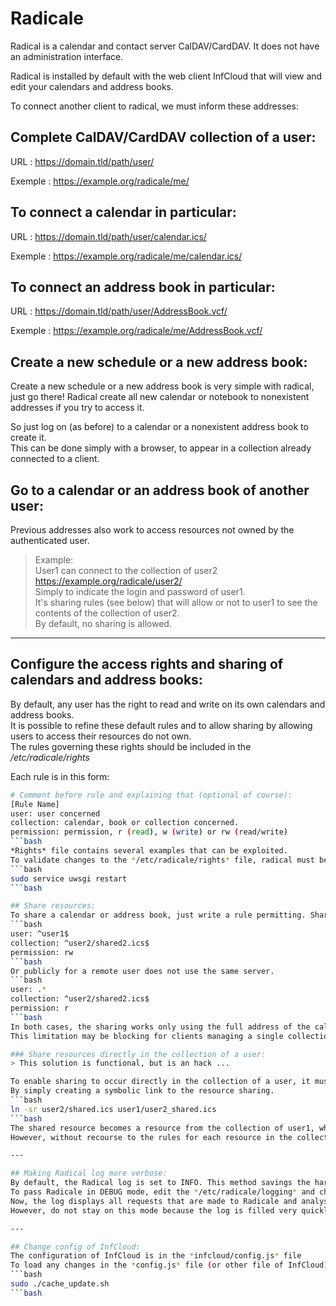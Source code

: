 # Radicale

Radical is a calendar and contact server CalDAV/CardDAV. It does not have an administration interface.

Radical is installed by default with the web client InfCloud that will view and edit your calendars and address books.

To connect another client to radical, we must inform these addresses:

## Complete CalDAV/CardDAV collection of a user:
URL : https://domain.tld/path/user/

Exemple : https://example.org/radicale/me/

## To connect a calendar in particular:
URL : https://domain.tld/path/user/calendar.ics/

Exemple : https://example.org/radicale/me/calendar.ics/

## To connect an address book in particular:
URL : https://domain.tld/path/user/AddressBook.vcf/

Exemple : https://example.org/radicale/me/AddressBook.vcf/

## Create a new schedule or a new address book:
Create a new schedule or a new address book is very simple with radical, just go there! Radical create all new calendar or notebook to nonexistent addresses if you try to access it.

So just log on (as before) to a calendar or a nonexistent address book to create it.  
This can be done simply with a browser, to appear in a collection already connected to a client.

## Go to a calendar or an address book of another user:
Previous addresses also work to access resources not owned by the authenticated user.

> Example:  
> User1 can connect to the collection of user2  
> https://example.org/radicale/user2/  
> Simply to indicate the login and password of user1.  
> It's sharing rules (see below) that will allow or not to user1 to see the contents of the collection of user2.  
> By default, no sharing is allowed.

---

## Configure the access rights and sharing of calendars and address books:
By default, any user has the right to read and write on its own calendars and address books.  
It is possible to refine these default rules and to allow sharing by allowing users to access their resources do not own.  
The rules governing these rights should be included in the */etc/radicale/rights*

Each rule is in this form:
```bash
# Comment before rule and explaining that (optional of course):
[Rule Name]
user: user concerned
collection: calendar, book or collection concerned.
permission: permission, r (read), w (write) or rw (read/write)
```bash
*Rights* file contains several examples that can be exploited.  
To validate changes to the */etc/radicale/rights* file, radical must be recharged via uwsgi service.
```bash
sudo service uwsgi restart
```bash

## Share resources:
To share a calendar or address book, just write a rule permitting. Sharing can be done with another user.
```bash
user: ^user1$
collection: ^user2/shared2.ics$
permission: rw
```bash
Or publicly for a remote user does not use the same server.
```bash
user: .*
collection: ^user2/shared2.ics$
permission: r
```bash
In both cases, the sharing works only using the full address of the calendar or collection. In other words, the shares do not appear in the collection of a user.  
This limitation may be blocking for clients managing a single collection, as InfCloud. In this particular case, a solution overcomes this problem.

### Share resources directly in the collection of a user:
> This solution is functional, but is an hack ...

To enable sharing to occur directly in the collection of a user, it must exploit the use of files in Radicale.  
By simply creating a symbolic link to the resource sharing.
```bash
ln -sr user2/shared.ics user1/user2_shared.ics
```bash
The shared resource becomes a resource from the collection of user1, while it physically remains in the collection of user2.  
However, without recourse to the rules for each resource in the collection of user1, the general rule applies. user1 gets so read and write access by default on the shared resource because it is part of his collection.

---

## Making Radical log more verbose:
By default, the Radical log is set to INFO. This method savings the hard drive but does not debug Radicale in case of problems.  
To pass Radicale in DEBUG mode, edit the */etc/radicale/logging* and change INFO to DEBUG in sections *[logger_root]* and *[handler_file]*. Then reload the uwsgi service.  
Now, the log displays all requests that are made to Radicale and analysis of *rights* file.  
However, do not stay on this mode because the log is filled very quickly.

---

## Change config of InfCloud:
The configuration of InfCloud is in the *infcloud/config.js* file  
To load any changes in the *config.js* file (or other file of InfCloud) must reload the cache with the script provided.
```bash
sudo ./cache_update.sh
```bash
